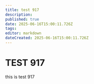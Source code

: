 ```yaml
---
title: test 917
description: 
published: true
date: 2025-06-16T15:00:11.726Z
tags: 
editor: markdown
dateCreated: 2025-06-16T15:00:11.726Z
---
```


# TEST 917
this is test 917
